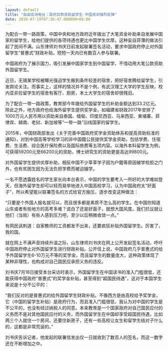 ```yaml
---
layout: default
title: "自由亚洲电台：政府巨款资助留学生 中国民间强烈反弹"
date: 2018-07-19T07:36:47.000000+08:00
---
```


为配合一带一路政策，中国中央和地方政府近年拨出了大笔资金补助来自发展中国家的留学生，给他们提供的各项待遇也更比中国学生优厚。这种妄自菲薄的做法引起了民间不满。山东律师刘书庆日前发起联署签名活动，要求中国政府停止对外国留学生“普惠式”财政补贴，短短一天内已有数百人参与联署。


中国政府为了展示国力，吸引发展中国家学生到中国留学，不惜动用大笔公款资助外国留学生。


近日，无锡某学校被曝光强迫学生搬到条件较差的宿舍，把好宿舍腾给留学生，引发舆论关注。而事实上，这样的情况并不是个例，有武汉理工大学的学生反映，校内亚非拉留学生的宿舍有客厅、厨房，本土大学生的宿舍却很残旧。


为了配合一带一路政策，教育部今年拨给外国留学生的补助金额达到33.2亿元。除此之外，地方政府也给海外留学生提供奖学金，如福建省财政2017年安排了1000万元人民币用以资助来自泰国、缅甸、印度尼西亚、马来西亚、柬埔寨、菲律宾、越南、老挝、新加坡等“一带一路”沿线国家的留学生。


2015年，中国财政部发出《关于完善中国政府奖学金资助体系和提高资助标准的通知》，对到中国高等学校学习的非中国籍公民提供奖学金资助，包括学费、住宿费、生活费、综合医疗保险费以及国际旅费等五项内容。以海外本科留学生为例，可获得59200元至66200元的资助，博士研究生的资助更是高达99800元。


对外国留学生提供优厚补助，相反中国不少莘莘学子因为户籍等原因被学校拒之门外，也有贫困生因为无法负担学费而被迫辍学。


一名不愿透露姓名的学生家长向本台表示，中国的学生要考入一所好的大学难如登天，但海外留学生却可以轻而易举地进入中国高校学习，认为中国政府太“好面子”，所以希望能以联署签名的方式给官方施压，逐步改变这种做法：


“只要是个外国人报名就可以，而且很多都是素质不怎么高的学生。在中国你知道山东或者有些地方的高考多难？说白了还是好面子，就想大国风度。我们抗议就让他们（当局）有些人感到压力吧，至少以后稍微收敛一点。”


有网民讽刺道：自家教师的工资都发不出来，还要疯狂补贴外国留学生。厉害了，我的国。


就在网上不满声音持续升温之际，山东律师刘书庆在网上公开发起签名活动，呼吁中国政府停止对外国留学生进行财政补贴。公开信上说，中国政府几乎普惠式的给予外国留学生6-10万元不等的奖学金，而且留学生的数量庞大，这种政策体现了某种非理性，也构成对自己国民应承担义务的违反。


刘书庆7月18日接受本台采访时表示，外国留学生在中国读书的准入门槛很低，还能获得中国政府“普惠式”的奖学金补贴，甚至得到“超国民待遇”，这对于本国学生来说是十分不公平的：


“我们反对的是普惠式的给外国留学生财政补贴。不像西方是由高校给予奖学金，它（中国的留学生补贴）是政府行为，而且准入门槛很低，我认为对中国的学生是不公平的，也没有经过纳税人的同意。本来教育是一个国家政府对自己国民应付的义务而不是对其他国民应付的义务，而外国留学生在中国却享受超国民待遇，比如两三个人就住一个房间，还要住新房子，还有一些高校让女生和留学生结对子什么的，这都是非常荒诞的。”


刘书庆告诉记者，他发起的联署信发出仅一日就收到了数百人的签名，而这一数字还在不断增加之中。

